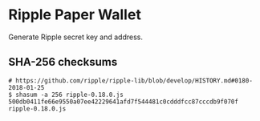 # Ripple Paper Wallet

Generate Ripple secret key and address.  

## SHA-256 checksums

```
# https://github.com/ripple/ripple-lib/blob/develop/HISTORY.md#0180-2018-01-25
$ shasum -a 256 ripple-0.18.0.js 
500db0411fe66e9550a07ee42229641afd7f544481c0cdddfcc87cccdb9f070f  ripple-0.18.0.js
```
